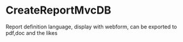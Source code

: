 # CreateReportMvcDB
Report definition language, display with webform, can be exported to pdf,doc and the likes
